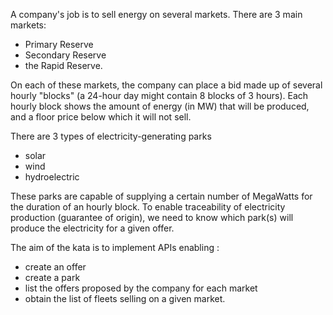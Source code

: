 A company's job is to sell energy on several markets.
There are 3 main markets:

- Primary Reserve
- Secondary Reserve
- the Rapid Reserve.

On each of these markets, the company can place a bid made up of several hourly "blocks" (a 24-hour day might contain 8 blocks of 3 hours).
Each hourly block shows the amount of energy (in MW) that will be produced, and a floor price below which it will not sell.

There are 3 types of electricity-generating parks
- solar
- wind
- hydroelectric

These parks are capable of supplying a certain number of MegaWatts for the duration of an hourly block.
To enable traceability of electricity production (guarantee of origin), we need to know which park(s) will produce the electricity for a given offer.

The aim of the kata is to implement APIs enabling :

- create an offer
- create a park
- list the offers proposed by the company for each market
- obtain the list of fleets selling on a given market.